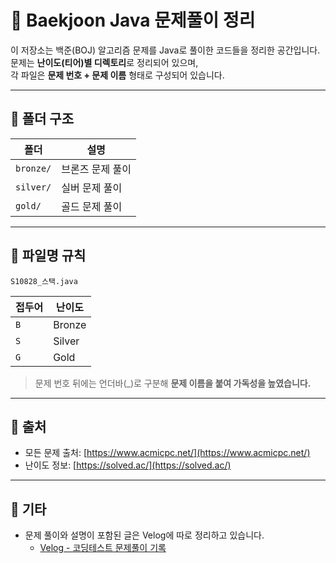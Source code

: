 # 📘 Baekjoon Java 문제풀이 정리

이 저장소는 백준(BOJ) 알고리즘 문제를 Java로 풀이한 코드들을 정리한 공간입니다.  
문제는 **난이도(티어)별 디렉토리**로 정리되어 있으며,  
각 파일은 **문제 번호 + 문제 이름** 형태로 구성되어 있습니다.

---

## 📁 폴더 구조

| 폴더 | 설명 |
|------|------|
| `bronze/` | 브론즈 문제 풀이 |
| `silver/` | 실버 문제 풀이 |
| `gold/` | 골드 문제 풀이 |

---

## 📄 파일명 규칙

```plaintext
S10828_스택.java
```

| 접두어 | 난이도 |
|--------|--------|
| `B` | Bronze |
| `S` | Silver |
| `G` | Gold |

> 문제 번호 뒤에는 언더바(_)로 구분해 **문제 이름을 붙여 가독성을 높였습니다.**

---

## 📌 출처

- 모든 문제 출처: [https://www.acmicpc.net/](https://www.acmicpc.net/)
- 난이도 정보: [https://solved.ac/](https://solved.ac/)

---

## 📎 기타

- 문제 풀이와 설명이 포함된 글은 Velog에 따로 정리하고 있습니다.
  - [Velog - 코딩테스트 문제풀이 기록](https://velog.io/@shin-yeseong/posts?tag=%EC%BD%94%EB%94%A9%ED%85%8C%EC%8A%A4%ED%8A%B8)

